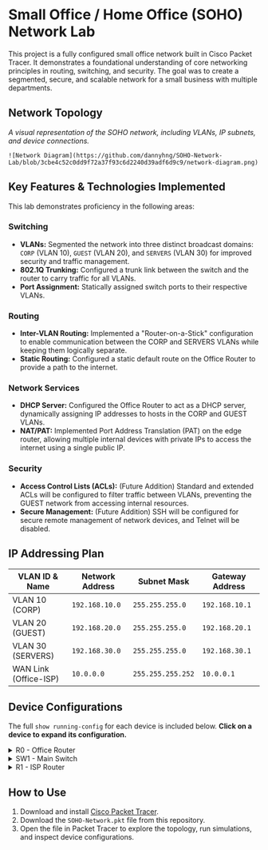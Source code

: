 # Small Office / Home Office (SOHO) Network Lab

This project is a fully configured small office network built in Cisco Packet Tracer. It demonstrates a foundational understanding of core networking principles in routing, switching, and security. The goal was to create a segmented, secure, and scalable network for a small business with multiple departments.

## Network Topology

*A visual representation of the SOHO network, including VLANs, IP subnets, and device connections.*

```
![Network Diagram](https://github.com/dannyhng/SOHO-Network-Lab/blob/3cbe4c52c0dd9f72a37f93c6d2240d39adf6d9c9/network-diagram.png)

```

## Key Features & Technologies Implemented

This lab demonstrates proficiency in the following areas:

### Switching
* **VLANs:** Segmented the network into three distinct broadcast domains: `CORP` (VLAN 10), `GUEST` (VLAN 20), and `SERVERS` (VLAN 30) for improved security and traffic management.
* **802.1Q Trunking:** Configured a trunk link between the switch and the router to carry traffic for all VLANs.
* **Port Assignment:** Statically assigned switch ports to their respective VLANs.

### Routing
* **Inter-VLAN Routing:** Implemented a "Router-on-a-Stick" configuration to enable communication between the CORP and SERVERS VLANs while keeping them logically separate.
* **Static Routing:** Configured a static default route on the Office Router to provide a path to the internet.

### Network Services
* **DHCP Server:** Configured the Office Router to act as a DHCP server, dynamically assigning IP addresses to hosts in the CORP and GUEST VLANs.
* **NAT/PAT:** Implemented Port Address Translation (PAT) on the edge router, allowing multiple internal devices with private IPs to access the internet using a single public IP.

### Security
* **Access Control Lists (ACLs):** (Future Addition) Standard and extended ACLs will be configured to filter traffic between VLANs, preventing the GUEST network from accessing internal resources.
* **Secure Management:** (Future Addition) SSH will be configured for secure remote management of network devices, and Telnet will be disabled.

## IP Addressing Plan

| VLAN ID & Name        | Network Address  | Subnet Mask     | Gateway Address  |
| --------------------- | ---------------- | --------------- | ---------------- |
| VLAN 10 (CORP)        | `192.168.10.0`   | `255.255.255.0` | `192.168.10.1`   |
| VLAN 20 (GUEST)       | `192.168.20.0`   | `255.255.255.0` | `192.168.20.1`   |
| VLAN 30 (SERVERS)     | `192.168.30.0`   | `255.255.255.0` | `192.168.30.1`   |
| WAN Link (Office-ISP) | `10.0.0.0`       | `255.255.255.252` | `10.0.0.1`       |

## Device Configurations

The full `show running-config` for each device is included below. **Click on a device to expand its configuration.**

<details>
  <summary> R0 - Office Router</summary>
  
  ```cisco
  !
  ! Paste the full output of "show running-config" from your Office Router here.
  !
  hostname R0
  !
  ip dhcp excluded-address 192.168.10.1
  ip dhcp excluded-address 192.168.20.1
  ip dhcp excluded-address 192.168.30.1
  !
  ip dhcp pool CORP_VLAN
   network 192.168.10.0 255.255.255.0
   default-router 192.168.10.1
   dns-server 8.8.8.8
  !
  ip dhcp pool GUEST_VLAN
   network 192.168.20.0 255.255.255.0
   default-router 192.168.20.1
   dns-server 8.8.8.8
  !
  ...
  ```
</details>

<details>
  <summary> SW1 - Main Switch</summary>
  
  ```cisco
  !
  ! Paste the full output of "show running-config" from your Switch here.
  !
  hostname SW1
  !
  ...
  interface FastEthernet0/24
   switchport access vlan 30
   switchport mode access
  !
  interface GigabitEthernet0/1
   switchport mode trunk
  !
  ...
  ```
</details>

<details>
  <summary> R1 - ISP Router</summary>

  ```cisco
  !
  ! Paste the full output of "show running-config" from your ISP Router here.
  !
  hostname R1
  !
  interface GigabitEthernet0/1
   ip address 10.0.0.2 255.255.255.252
  !
  ...
  ```
</details>

## How to Use

1.  Download and install [Cisco Packet Tracer](https://www.netacad.com/courses/packet-tracer).
2.  Download the `SOHO-Network.pkt` file from this repository.
3.  Open the file in Packet Tracer to explore the topology, run simulations, and inspect device configurations.
